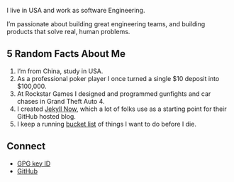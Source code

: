 
I live in USA and work as software Engineering.

I’m passionate about building great engineering teams, and building products that solve real, human problems.

## 5 Random Facts About Me

1. I’m from China, study in USA.
2. As a professional poker player I once turned a single $10 deposit into $100,000.
3. At Rockstar Games I designed and programmed gunfights and car chases in Grand Theft Auto 4.
4. I created [Jekyll Now](https://github.com/barryclark/jekyll-now), which a lot of folks use as a starting point for their GitHub hosted blog.
5. I keep a running [bucket list](/about/bucket-list) of things I want to do before I die.

## Connect

- [GPG key ID](/about/0x6B5E140C)
- [GitHub](https://www.github.com/lovejavaee)
